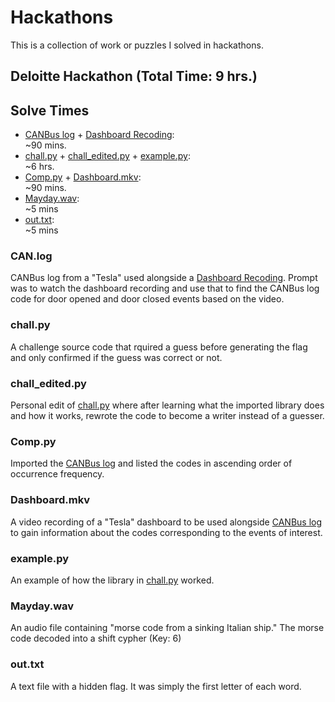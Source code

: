 # Hackathons
This is a collection of work or puzzles I solved in hackathons.
## Deloitte Hackathon (Total Time: 9 hrs.)
## Solve Times
- [CANBus log](/CAN.log) + [Dashboard Recoding](/Dashboard.mkv):<br />~90 mins.
- [chall.py](/chall.py) + [chall_edited.py](/chall_edited.py) + [example.py](/example.py):<br />~6 hrs.
- [Comp.py](/Comp.py) + [Dashboard.mkv](/Dashboard.mkv):<br />~90 mins.
- [Mayday.wav](/Mayday.wav):<br />~5 mins
- [out.txt](/out.txt):<br />~5 mins
### CAN.log
CANBus log from a "Tesla" used alongside a [Dashboard Recoding](/Dashboard.mkv). Prompt was to watch the dashboard 
recording and use that to find the CANBus log code for door opened and door closed events based on the video.
### chall.py
A challenge source code that rquired a guess before generating the flag and only confirmed if the guess was correct or 
not.
### chall_edited.py
Personal edit of [chall.py](/chall.py) where after learning what the imported library does and how it works, rewrote the 
code to become a writer instead of a guesser.
### Comp.py
Imported the [CANBus log](/CAN.log) and listed the codes in ascending order of occurrence frequency.
### Dashboard.mkv
A video recording of a "Tesla" dashboard to be used alongside [CANBus log](/CAN.log) to gain information about the codes
corresponding to the events of interest.
### example.py
An example of how the library in [chall.py](/chall.py) worked.
### Mayday.wav
An audio file containing "morse code from a sinking Italian ship." The morse code decoded into a shift cypher (Key: 6)
### out.txt
A text file with a hidden flag. It was simply the first letter of each word.